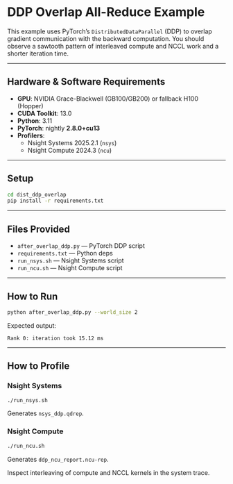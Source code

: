 # DDP Overlap All-Reduce Example

This example uses PyTorch’s `DistributedDataParallel` (DDP) to overlap gradient
communication with the backward computation. You should observe a sawtooth pattern
of interleaved compute and NCCL work and a shorter iteration time.

---

## Hardware & Software Requirements

- **GPU**: NVIDIA Grace-Blackwell (GB100/GB200) or fallback H100 (Hopper)
- **CUDA Toolkit**: 13.0
- **Python**: 3.11
- **PyTorch**: nightly **2.8.0+cu13**
- **Profilers**:
  - Nsight Systems 2025.2.1 (`nsys`)
  - Nsight Compute 2024.3 (`ncu`)

---

## Setup

```bash
cd dist_ddp_overlap
pip install -r requirements.txt
```

---

## Files Provided

- `after_overlap_ddp.py` — PyTorch DDP script
- `requirements.txt`     — Python deps
- `run_nsys.sh`          — Nsight Systems script
- `run_ncu.sh`           — Nsight Compute script

---

## How to Run

```bash
python after_overlap_ddp.py --world_size 2
```

Expected output:

```
Rank 0: iteration took 15.12 ms
```

---

## How to Profile

### Nsight Systems

```bash
./run_nsys.sh
```
Generates `nsys_ddp.qdrep`.

### Nsight Compute

```bash
./run_ncu.sh
```
Generates `ddp_ncu_report.ncu-rep`.

Inspect interleaving of compute and NCCL kernels in the system trace.
